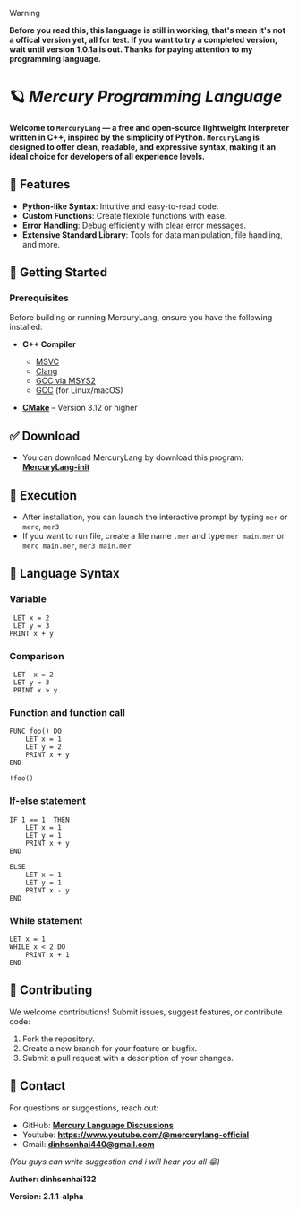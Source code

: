 > [!WARNING]
> **Before you read this, this language is still in working, that's mean it's not a offical version yet, all for test. If you want to try a completed version, wait until version 1.0.1a is out. Thanks for paying attention to my programming language.**

# 🪐 *Mercury Programming Language*

**Welcome to ```MercuryLang``` — a free and open-source lightweight interpreter written in **C++**, inspired by the simplicity of Python. ```MercuryLang``` is designed to offer clean, readable, and expressive syntax, making it an ideal choice for developers of all experience levels.**

## 🌟 Features

- **Python-like Syntax**: Intuitive and easy-to-read code.
- **Custom Functions**: Create flexible functions with ease.
- **Error Handling**: Debug efficiently with clear error messages.
- **Extensive Standard Library**: Tools for data manipulation, file handling, and more.

## 📒 Getting Started

### Prerequisites

Before building or running MercuryLang, ensure you have the following installed:

- **C++ Compiler**
  - [MSVC](https://visualstudio.microsoft.com/)
  - [Clang](https://clang.llvm.org/)
  - [GCC via MSYS2](https://www.msys2.org/)
  - [GCC](https://gcc.gnu.org/) (for Linux/macOS)

- **[CMake](https://cmake.org/)** – Version 3.12 or higher

## ✅ Download
 - You can download MercuryLang by download this program: **[MercuryLang-init](https://github.com/dinhsonhai132/MercuryLang-download/raw/refs/heads/main/MercuryLang-init.exe)**

## 🚀 Execution

- After installation, you can launch the interactive prompt by typing ```mer``` or ```merc```, ```mer3```
- If you want to run file, create a file name ```.mer``` and type ```mer main.mer``` or ```merc main.mer```, ```mer3 main.mer```

## 🔧 Language Syntax
### Variable
```mercury
 LET x = 2
 LET y = 3
PRINT x + y
```

### Comparison
```mercury
 LET  x = 2
 LET y = 3
 PRINT x > y
```
### Function and function call
```mercury
FUNC foo() DO
    LET x = 1
    LET y = 2
    PRINT x + y
END

!foo()
```

### If-else statement
```mercury
IF 1 == 1  THEN
    LET x = 1
    LET y = 1
    PRINT x + y
END

ELSE
    LET x = 1
    LET y = 1
    PRINT x - y
END
```

### While statement
```mercury
LET x = 1
WHILE x < 2 DO
    PRINT x + 1
END
```

## 🤝 Contributing

We welcome contributions! Submit issues, suggest features, or contribute code:

1. Fork the repository.
2. Create a new branch for your feature or bugfix.
3. Submit a pull request with a description of your changes.

## 🔎 Contact

For questions or suggestions, reach out:

- GitHub: **[Mercury Language Discussions](https://github.com/dinhsonhai132/Mercury-Langluage/discussions/1)**
- Youtube: **https://www.youtube.com/@mercurylang-official**
- Gmail: **dinhsonhai440@gmail.com**

*(You guys can write suggestion and i will hear you all 😁)*

**Author: dinhsonhai132**

**Version: 2.1.1-alpha**
